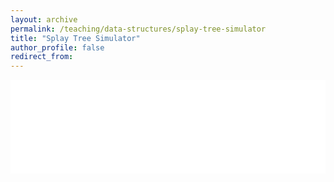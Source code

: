 ```yaml
---
layout: archive
permalink: /teaching/data-structures/splay-tree-simulator
title: "Splay Tree Simulator"
author_profile: false
redirect_from: 
---
```


<iframe id="dynamic-iframe" src="../../../files/data_structures/slides/Bolum_10_AgacSplay.html" width="100%" style="border: none;"></iframe>

<script>
  const iframe = document.getElementById('dynamic-iframe');
  iframe.onload = () => {
    iframe.style.height = iframe.contentWindow.document.body.scrollHeight + 'px';
  };
</script>
